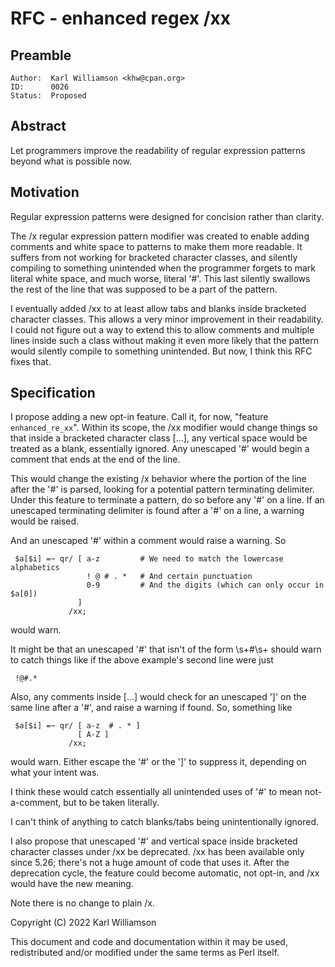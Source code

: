 # RFC - enhanced regex /xx

## Preamble

    Author:  Karl Williamson <khw@cpan.org>
    ID:      0026
    Status:  Proposed

## Abstract

Let programmers improve the readability of regular expression patterns beyond
what is possible now.

## Motivation

Regular expression patterns were designed for concision rather than clarity.

The /x regular expression pattern modifier was created to enable adding
comments and white space to patterns to make them more readable.  It suffers
from not working for bracketed character classes, and silently compiling to
something unintended when the programmer forgets to mark literal white space,
and much worse, literal '#'.  This last silently swallows the rest of the line
that was supposed to be a part of the pattern.

I eventually added /xx to at least allow tabs and blanks inside bracketed
character classes.  This allows a very minor improvement in their readability.
I could not figure out a way to extend this to allow comments and multiple
lines inside such a class without making it even more likely that the pattern
would silently compile to something unintended.  But now, I think this RFC
fixes that.

## Specification

I propose adding a new opt-in feature.  Call it, for now, "feature
`enhanced_re_xx`".  Within its scope, the /xx modifier would change things so
that inside a bracketed character class [...], any vertical space would be
treated as a blank, essentially ignored.  Any unescaped '#' would begin a
comment that ends at the end of the line.

This would change the existing /x behavior where the portion of the line after
the '#' is parsed, looking for a potential pattern terminating delimiter.
Under this feature to terminate a pattern, do so before any '#' on a line.
If an unescaped terminating delimiter is found after a '#' on a line, a warning
would be raised.

And an unescaped '#' within a comment would raise a warning.  So

```
 $a[$i] =~ qr/ [ a-z         # We need to match the lowercase alphabetics
                 ! @ # . *   # And certain punctuation
                 0-9         # And the digits (which can only occur in $a[0])
               ]
             /xx;
```

would warn.

It might be that an unescaped '#' that isn't of the form \s+#\s+ should
warn to catch things like if the above example's second line were just

```
 !@#.*
```

Also, any comments inside [...] would check for an unescaped ']' on the same
line after a '#', and raise a warning if found.  So, something like

```
 $a[$i] =~ qr/ [ a-z  # . * ]
               [ A-Z ]
             /xx;
```

would warn.  Either escape the '#' or the ']' to suppress it, depending on what
your intent was.

I think these would catch essentially all unintended uses of '#' to mean
not-a-comment, but to be taken literally.

I can't think of anything to catch blanks/tabs being unintentionally ignored.

I also propose that unescaped '#' and vertical space inside bracketed character
classes under /xx be deprecated.  /xx has been available only since 5.26;
there's not a huge amount of code that uses it.  After the deprecation cycle,
the feature could become automatic, not opt-in, and /xx would have the new
meaning.  

Note there is no change to plain /x.

Copyright (C) 2022 Karl Williamson

This document and code and documentation within it may be used, redistributed
and/or modified under the same terms as Perl itself.

